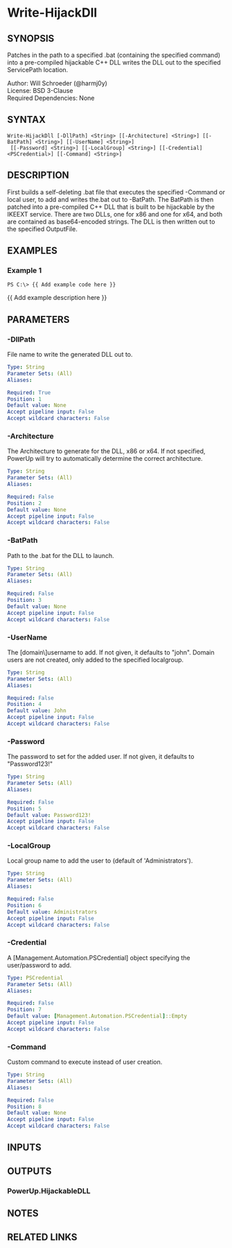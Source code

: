 # Write-HijackDll

## SYNOPSIS
Patches in the path to a specified .bat (containing the specified command) into a
pre-compiled hijackable C++ DLL writes the DLL out to the specified ServicePath location.

Author: Will Schroeder (@harmj0y)  
License: BSD 3-Clause  
Required Dependencies: None

## SYNTAX

```
Write-HijackDll [-DllPath] <String> [[-Architecture] <String>] [[-BatPath] <String>] [[-UserName] <String>]
 [[-Password] <String>] [[-LocalGroup] <String>] [[-Credential] <PSCredential>] [[-Command] <String>]
```

## DESCRIPTION
First builds a self-deleting .bat file that executes the specified -Command or local user,
to add and writes the.bat out to -BatPath.
The BatPath is then patched into a pre-compiled
C++ DLL that is built to be hijackable by the IKEEXT service.
There are two DLLs, one for
x86 and one for x64, and both are contained as base64-encoded strings.
The DLL is then
written out to the specified OutputFile.

## EXAMPLES

### Example 1
```
PS C:\> {{ Add example code here }}
```

{{ Add example description here }}

## PARAMETERS

### -DllPath
File name to write the generated DLL out to.

```yaml
Type: String
Parameter Sets: (All)
Aliases: 

Required: True
Position: 1
Default value: None
Accept pipeline input: False
Accept wildcard characters: False
```

### -Architecture
The Architecture to generate for the DLL, x86 or x64.
If not specified, PowerUp
will try to automatically determine the correct architecture.

```yaml
Type: String
Parameter Sets: (All)
Aliases: 

Required: False
Position: 2
Default value: None
Accept pipeline input: False
Accept wildcard characters: False
```

### -BatPath
Path to the .bat for the DLL to launch.

```yaml
Type: String
Parameter Sets: (All)
Aliases: 

Required: False
Position: 3
Default value: None
Accept pipeline input: False
Accept wildcard characters: False
```

### -UserName
The \[domain\\\]username to add.
If not given, it defaults to "john".
Domain users are not created, only added to the specified localgroup.

```yaml
Type: String
Parameter Sets: (All)
Aliases: 

Required: False
Position: 4
Default value: John
Accept pipeline input: False
Accept wildcard characters: False
```

### -Password
The password to set for the added user.
If not given, it defaults to "Password123!"

```yaml
Type: String
Parameter Sets: (All)
Aliases: 

Required: False
Position: 5
Default value: Password123!
Accept pipeline input: False
Accept wildcard characters: False
```

### -LocalGroup
Local group name to add the user to (default of 'Administrators').

```yaml
Type: String
Parameter Sets: (All)
Aliases: 

Required: False
Position: 6
Default value: Administrators
Accept pipeline input: False
Accept wildcard characters: False
```

### -Credential
A \[Management.Automation.PSCredential\] object specifying the user/password to add.

```yaml
Type: PSCredential
Parameter Sets: (All)
Aliases: 

Required: False
Position: 7
Default value: [Management.Automation.PSCredential]::Empty
Accept pipeline input: False
Accept wildcard characters: False
```

### -Command
Custom command to execute instead of user creation.

```yaml
Type: String
Parameter Sets: (All)
Aliases: 

Required: False
Position: 8
Default value: None
Accept pipeline input: False
Accept wildcard characters: False
```

## INPUTS

## OUTPUTS

### PowerUp.HijackableDLL

## NOTES

## RELATED LINKS

